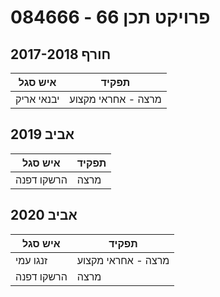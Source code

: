 # 084666 - פרויקט תכן 66

## חורף 2017-2018

| איש סגל | תפקיד |
| ---- | ---- |
| יבנאי אריק | מרצה - אחראי מקצוע |

## אביב 2019

| איש סגל | תפקיד |
| ---- | ---- |
| הרשקו דפנה | מרצה |

## אביב 2020

| איש סגל | תפקיד |
| ---- | ---- |
| זנגו עמי | מרצה - אחראי מקצוע |
| הרשקו דפנה | מרצה |

